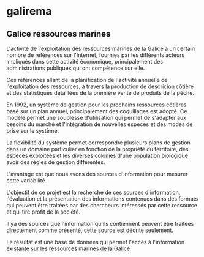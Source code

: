 # galirema

## Galice ressources marines

L'activité de l'exploitation des ressources marines de la Galice a un certain nombre de références sur l'Internet, fournies par les différents acteurs impliqués dans cette activité économique, principalement des administrations publiques qui ont compétence sur elle.

Ces références allant de la planification de l'activité annuelle de l'exploitation des ressources, à travers la production de descricion côtière et des statistiques détaillées de la première vente de produits de la pêche.

En 1992, un système de gestion pour les prochains ressources côtières basé sur un plan annuel, principalement des coquillages est adopté. Ce modèle permet une souplesse d'utilisation qui permet de s'adapter aux besoins du marché et l'intégration de nouvelles espèces et des modes de prise sur le système.

La flexibilité du système permet correspondre plusieurs plans de gestion dans un domaine particulier en fonction de la propriété du territoire, des espèces exploitées et les diverses colonies d'une population biologique avoir des règles de gestion différentes.

L'avantage est que nous avons des sources d'information pour mesurer cette variabilité.

L'objectif de ce projet est la recherche de ces sources d'information, l'évaluation et la présentation des informations contenues dans des formats qui peuvent être traitées par des chercheurs intéressés par cette ressource et qui tire profit de la société.

Il ya des sources que l'information qu'ils contiennent peuvent être traitées directement comme présenté, cette source est décrite seulement.

Le résultat est une base de données qui permet l'accès à l'information existante sur les ressources marines de la Galice
